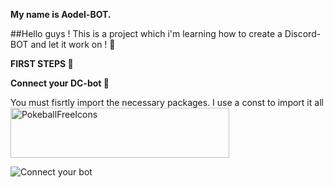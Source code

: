 **My name is Aodel-BOT.**

##Hello guys ! This is a project which i'm learning how to create a Discord-BOT and let it work on ! 🐺

**FIRST STEPS 📝**

**Connect your DC-bot  🔌**

You must fisrtly import the necessary packages. I use a const to import it all <img src="https://www.freeiconspng.com/uploads/pokeball-icon-1.png" width="350" 
 alt="PokeballFreeIcons" width="100" height="80" style="max-width: 100%;">

![Connect your bot](https://i.postimg.cc/MZdKsGDq/To-Readme-Connect-DC-Bot.png)
